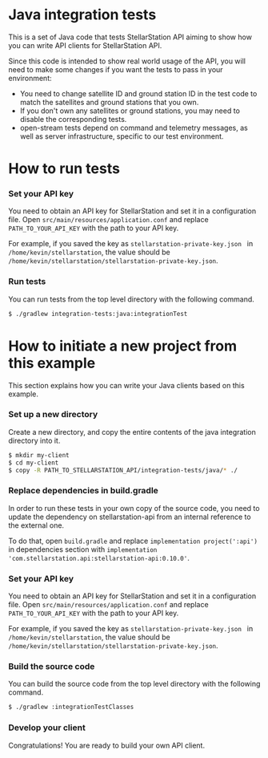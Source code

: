 # Java integration tests

This is a set of Java code that tests StellarStation API aiming to show how you can write API clients
for StellarStation API.

Since this code is intended to show real world usage of the API, you will need to make some changes
if you want the tests to pass in your environment:
  - You need to change satellite ID and ground station ID in the test code to match the satellites and ground
stations that you own.
  - If you don't own any satellites or ground stations, you may need to disable the corresponding tests.
  - open-stream tests depend on command and telemetry messages, as well as server infrastructure, specific to
our test environment.


# How to run tests


### Set your API key
You need to obtain an API key for StellarStation and set it in a configuration file. 
Open `src/main/resources/application.conf` and replace `PATH_TO_YOUR_API_KEY` with the path to your API key.

For example, if you saved the key as `stellarstation-private-key.json ` in `/home/kevin/stellarstation`, the value
should be `/home/kevin/stellarstation/stellarstation-private-key.json`.     
 

### Run tests
You can run tests from the top level directory with the following command.

```bash
$ ./gradlew integration-tests:java:integrationTest
```

# How to initiate a new project from this example
This section explains how you can write your Java clients based on this example.

### Set up a new directory
Create a new directory, and copy the entire contents of the java integration directory into it.

```bash
$ mkdir my-client
$ cd my-client
$ copy -R PATH_TO_STELLARSTATION_API/integration-tests/java/* ./
```

### Replace dependencies in build.gradle
In order to run these tests in your own copy of the source code, you need to update the dependency
on stellarstation-api from an internal reference to the external one.

To do that, open `build.gradle` and replace `implementation project(':api')` in dependencies section with
`implementation 'com.stellarstation.api:stellarstation-api:0.10.0'`.


### Set your API key
You need to obtain an API key for StellarStation and set it in a configuration file.
Open `src/main/resources/application.conf` and replace `PATH_TO_YOUR_API_KEY` with the path to your API key.

For example, if you saved the key as `stellarstation-private-key.json ` in `/home/kevin/stellarstation`, the value
should be `/home/kevin/stellarstation/stellarstation-private-key.json`.


### Build the source code
You can build the source code from the top level directory with the following command.

```bash
$ ./gradlew :integrationTestClasses
```

### Develop your client
Congratulations! You are ready to build your own API client.
